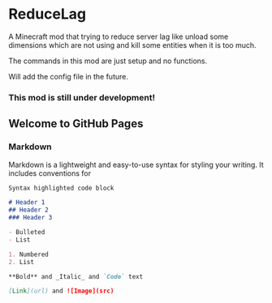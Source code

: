 # ReduceLag

A Minecraft mod that trying to reduce server lag like unload some dimensions which are not using and kill some entities when it is too much.

The commands in this mod are just setup and no functions.

Will add the config file in the future.

### This mod is still under development!

## Welcome to GitHub Pages

### Markdown

Markdown is a lightweight and easy-to-use syntax for styling your writing. It includes conventions for

```markdown
Syntax highlighted code block

# Header 1
## Header 2
### Header 3

- Bulleted
- List

1. Numbered
2. List

**Bold** and _Italic_ and `Code` text

[Link](url) and ![Image](src)
```
